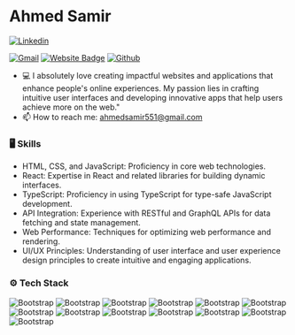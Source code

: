 # Ahmed Samir


[![Linkedin](https://img.shields.io/badge/-LinkedIn-blue?style=flat&logo=Linkedin&logoColor=white)](https://www.linkedin.com/in/ahmedsamir-dev/)

[![Gmail](https://img.shields.io/badge/-Gmail-c14438?style=flat&logo=Gmail&logoColor=white)](mailto:ahmedsamir551@gmail.com)
[![Website Badge](https://img.shields.io/badge/-Website-c14438?style=flat&logo=Google-Chrome&logoColor=white&link=https://ahmedsamir.dev)](https://ahmedsamir.dev)
[![Github](https://img.shields.io/github/followers/ahmedsamirdev?label=Follow&style=social)](https://github.com/ahmedsamirdev)

- 💻 I absolutely love creating impactful websites and applications that enhance people's online experiences. My passion lies in crafting intuitive user interfaces and developing innovative apps that help users achieve more on the web."
- 📫 How to reach me: ahmedsamir551@gmail.com


### 🖥 Skills

- HTML, CSS, and JavaScript: Proficiency in core web technologies.
- React: Expertise in React and related libraries for building dynamic interfaces.
- TypeScript: Proficiency in using TypeScript for type-safe JavaScript development.
- API Integration: Experience with RESTful and GraphQL APIs for data fetching and state management.
- Web Performance: Techniques for optimizing web performance and rendering.
- UI/UX Principles: Understanding of user interface and user experience design principles to create intuitive and engaging applications.
### ⚙️ Tech Stack

![Bootstrap](https://img.shields.io/badge/-HTML5-05122A?style=flat-square&logo=HTML5&color=353535) ![Bootstrap](https://img.shields.io/badge/-CSS3-05122A?style=flat-square&logo=CSS3&color=353535) ![Bootstrap](https://img.shields.io/badge/-JavaScript%20ES6-05122A?style=flat-square&logo=JavaScript-ES6&color=353535) ![Bootstrap](https://img.shields.io/badge/-React-05122A?style=flat-square&logo=React&color=353535) ![Bootstrap](https://img.shields.io/badge/-Next.Js-05122A?style=flat-square&logo=Next.Js&color=353535) ![Bootstrap](https://img.shields.io/badge/-GraphQL-05122A?style=flat-square&logo=GraphQL&color=353535) ![Bootstrap](https://img.shields.io/badge/-Node.Js-05122A?style=flat-square&logo=Node.Js&color=353535) ![Bootstrap](https://img.shields.io/badge/-Framer%20Motion-05122A?style=flat-square&logo=Framer-Motion&color=353535) ![Bootstrap](https://img.shields.io/badge/-TailwindCSS-05122A?style=flat-square&logo=TailwindCSS&color=353535) ![Bootstrap](https://img.shields.io/badge/-SCSS-05122A?style=flat-square&logo=SCSS&color=353535) ![Bootstrap](https://img.shields.io/badge/-MongoDB-05122A?style=flat-square&logo=MongoDB&color=353535) ![Bootstrap](https://img.shields.io/badge/-Firebase-05122A?style=flat-square&logo=Firebase&color=353535) ![Bootstrap](https://img.shields.io/badge/-Git-05122A?style=flat-square&logo=Git&color=353535)
